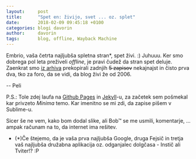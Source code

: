 ```yaml
---
layout:		post
title:		"Spet en: živijo, svet ... oz. splet"
date:		2018-02-09 09:45:18 +0100
categories:	blogi davorin
author:		davorin
tags:		blog, offline, Wayback Machine
---
```


Embrio, vaša četrta najljubša spletna stran*, spet živi. :) Juhuuu. Ker smo dobrega pol leta preživeli _offline_, je pravi čudež da stran spet deluje. Zaenkrat smo [iz arhiva](https://web.archive.org/web/20160815224546/http://www.em3r10.com/) prekopirali zadnjih ~~5 zapisov~~ nekajnajst in čisto prva dva, tko za foro, da se vidi, da blog živi že od 2006. 

-- Peli

P.S.: Tole zdej laufa na [Github Pages](https://pages.github.com/) in [Jekyll](http://jekyllrb.com/)-u, za začetek sem pošmekal kar privzeto _Minima_ temo. Kar imenitno se mi zdi, da zapise pišem v Sublime-u.

Sicer še ne vem, kako bom dodal slike, ali Bob™ se me usmili, komentarje, ... ampak računam na to, da internet ima rešitev.

* (*)Če štejemo, da je vaša prva najljubša Google, druga Fejsič in tretja vaš najljubša družabna aplikacija oz. odganjalec dolgčasa - Instič ali Tviter!? :P 